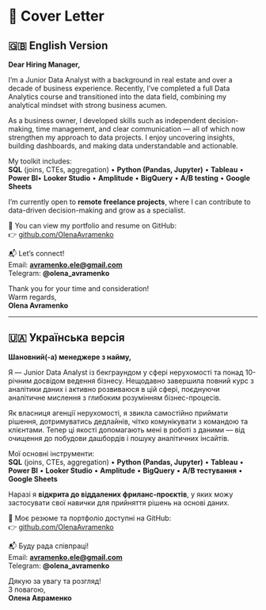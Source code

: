 
# 💌 Cover Letter

## 🇬🇧 English Version

**Dear Hiring Manager,**

I’m a Junior Data Analyst with a background in real estate and over a decade of business experience. Recently, I’ve completed a full Data Analytics course and transitioned into the data field, combining my analytical mindset with strong business acumen.

As a business owner, I developed skills such as independent decision-making, time management, and clear communication — all of which now strengthen my approach to data projects. I enjoy uncovering insights, building dashboards, and making data understandable and actionable.

My toolkit includes:  
**SQL** (joins, CTEs, aggregation) • **Python (Pandas, Jupyter)** • **Tableau** • **Power BI**• **Looker Studio** • **Amplitude** • **BigQuery** • **A/B testing** • **Google Sheets**

I’m currently open to **remote freelance projects**, where I can contribute to data-driven decision-making and grow as a specialist.

📂 You can view my portfolio and resume on GitHub:  
👉 [github.com/OlenaAvramenko](https://github.com/OlenaAvramenko)

📬 Let’s connect!  
Email: **avramenko.ele@gmail.com**  
Telegram: **@olena_avramenko**

Thank you for your time and consideration!  
Warm regards,  
**Olena Avramenko**

---

## 🇺🇦 Українська версія

**Шановний(-а) менеджере з найму,**

Я — Junior Data Analyst із бекграундом у сфері нерухомості та понад 10-річним досвідом ведення бізнесу. Нещодавно завершила повний курс з аналітики даних і активно розвиваюся в цій сфері, поєднуючи аналітичне мислення з глибоким розумінням бізнес-процесів.

Як власниця агенції нерухомості, я звикла самостійно приймати рішення, дотримуватись дедлайнів, чітко комунікувати з командою та клієнтами. Тепер ці якості допомагають мені в роботі з даними — від очищення до побудови дашбордів і пошуку аналітичних інсайтів.

Мої основні інструменти:  
**SQL** (joins, CTEs, aggregation) • **Python (Pandas, Jupyter)** • **Tableau** • **Power BI** • **Looker Studio** • **Amplitude** • **BigQuery** • **A/B тестування** • **Google Sheets**

Наразі я **відкрита до віддалених фриланс-проєктів**, у яких можу застосувати свої навички для прийняття рішень на основі даних.

📂 Моє резюме та портфоліо доступні на GitHub:  
👉 [github.com/OlenaAvramenko](https://github.com/OlenaAvramenko)

📬 Буду рада співпраці!  
Email: **avramenko.ele@gmail.com**  
Telegram: **@olena_avramenko**

Дякую за увагу та розгляд!  
З повагою,  
**Олена Авраменко**
